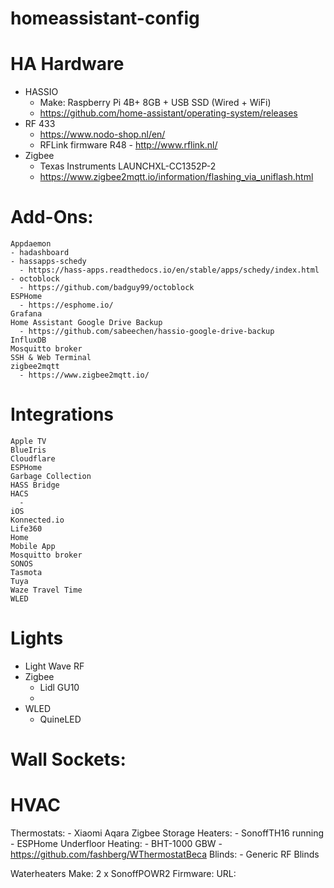 # homeassistant-config
# HA Hardware
  - HASSIO
    - Make: Raspberry Pi 4B+ 8GB + USB SSD (Wired + WiFi)
    - https://github.com/home-assistant/operating-system/releases
  - RF 433
    - https://www.nodo-shop.nl/en/
    - RFLink firmware R48 - http://www.rflink.nl/
  - Zigbee
    - Texas Instruments LAUNCHXL-CC1352P-2
    - https://www.zigbee2mqtt.io/information/flashing_via_uniflash.html

# Add-Ons:
    Appdaemon
    - hadashboard
    - hassapps-schedy
      - https://hass-apps.readthedocs.io/en/stable/apps/schedy/index.html
    - octoblock
      - https://github.com/badguy99/octoblock
    ESPHome
      - https://esphome.io/
    Grafana
    Home Assistant Google Drive Backup
      - https://github.com/sabeechen/hassio-google-drive-backup
    InfluxDB
    Mosquitto broker
    SSH & Web Terminal
    zigbee2mqtt
      - https://www.zigbee2mqtt.io/

# Integrations
    Apple TV
    BlueIris
    Cloudflare
    ESPHome
    Garbage Collection
    HASS Bridge
    HACS
      -
    iOS
    Konnected.io
    Life360
    Home
    Mobile App
    Mosquitto broker
    SONOS
    Tasmota
    Tuya
    Waze Travel Time
    WLED

# Lights
  - Light Wave RF
  - Zigbee
    - Lidl GU10
    -
  - WLED
    - QuineLED

# Wall Sockets:

# HVAC
  Thermostats:
    - Xiaomi Aqara Zigbee
  Storage Heaters:
    - SonoffTH16 running
      - ESPHome
  Underfloor Heating:
    - BHT-1000 GBW
      - https://github.com/fashberg/WThermostatBeca
  Blinds:
    - Generic RF Blinds

Waterheaters
Make: 2 x SonoffPOWR2
Firmware:
URL:
